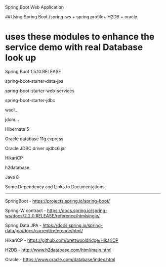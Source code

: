 Spring Boot Web Application

##Using  Spring Boot  /spring-ws + spring profile+ H2DB + oracle

 
uses these modules to enhance the service demo with real Database look up
==========================================================================

Spring Boot 1.5.10.RELEASE

spring-boot-starter-data-jpa 

spring-boot-starter-web-services

spring-boot-starter-jdbc

wsdl...

jdom...

Hibernate 5

Oracle database 11g express

Oracle JDBC driver ojdbc6.jar

HikariCP 

h2database

Java 8



Some Dependency and Links to Documentations
________________________________________________________________________________

SpringBoot - https://projects.spring.io/spring-boot/
   
Spring-W contract  - https://docs.spring.io/spring-ws/docs/2.2.0.RELEASE/reference/htmlsingle/

Spring Data JPA - https://docs.spring.io/spring-data/jpa/docs/current/reference/html/

HikariCP - https://github.com/brettwooldridge/HikariCP

H2DB - http://www.h2database.com/html/main.html

Oracle - https://www.oracle.com/database/index.html